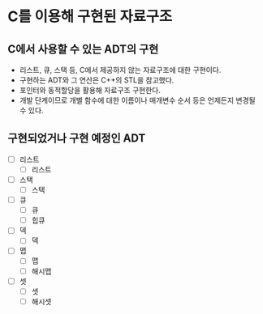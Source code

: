 # C를 이용해 구현된 자료구조  

## C에서 사용할 수 있는 ADT의 구현  
* 리스트, 큐, 스택 등, C에서 제공하지 않는 자료구조에 대한 구현이다.  
* 구현하는 ADT와 그 연산은 C++의 STL을 참고했다.  
* 포인터와 동적할당을 활용해 자료구조 구현한다.  
* 개발 단계이므로 개별 함수에 대한 이름이나 매개변수 순서 등은 언제든지 변경될 수 있다.  

## 구현되었거나 구현 예정인 ADT  
* [ ] 리스트  
    * [ ] 리스트  
* [ ] 스택  
    * [ ] 스택  
* [ ] 큐  
    * [ ] 큐  
    * [ ] 힙큐  
* [ ] 덱  
    * [ ] 덱  
* [ ] 맵  
    * [ ] 맵  
    * [ ] 해시맵  
* [ ] 셋  
    * [ ] 셋  
    * [ ] 해시셋  